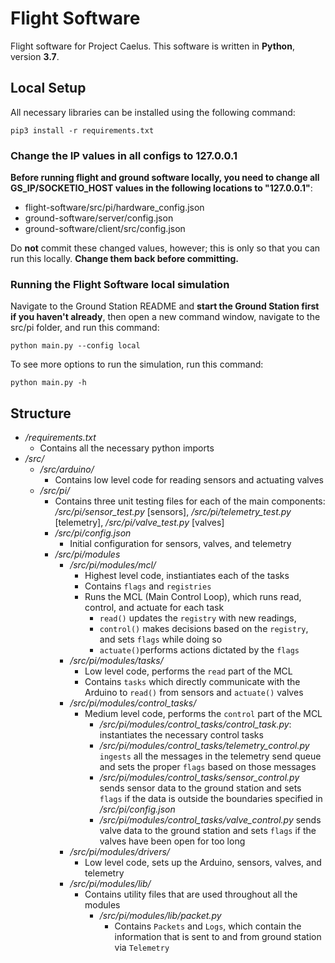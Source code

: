 # Flight Software

Flight software for Project Caelus.
This software is written in **Python**, version **3.7**.

## Local Setup

All necessary libraries can be installed using the following command: 
```
pip3 install -r requirements.txt
```

### Change the IP values in all configs to 127.0.0.1

**Before running flight and ground software locally, you need to change all GS_IP/SOCKETIO_HOST values in the following locations to "127.0.0.1"**:
- flight-software/src/pi/hardware_config.json
- ground-software/server/config.json
- ground-software/client/src/config.json

Do **not** commit these changed values, however; this is only so that you can run this locally. **Change them back before committing.**

### Running the Flight Software local simulation

Navigate to the Ground Station README and **start the Ground Station first if you haven't already**, then open a new command window, navigate to the src/pi folder, and run this command:
```
python main.py --config local
```
To see more options to run the simulation, run this command:
```
python main.py -h
```

## Structure
- */requirements.txt*
    - Contains all the necessary python imports
- */src/*
    - */src/arduino/*
        - Contains low level code for reading sensors and actuating valves
    - */src/pi/*
        - Contains three unit testing files for each of the main components: 
            */src/pi/sensor_test.py* [sensors], */src/pi/telemetry_test.py* [telemetry], */src/pi/valve_test.py* [valves]
        - */src/pi/config.json*
            - Initial configuration for sensors, valves, and telemetry
        - */src/pi/modules*
            - */src/pi/modules/mcl/*
                - Highest level code, instiantiates each of the tasks
                - Contains `flags` and `registries`
                - Runs the MCL (Main Control Loop), which runs read, control, and actuate for each task
                    - `read()` updates the `registry` with new readings, 
                    - `control()` makes decisions based on the `registry`, and sets `flags` while doing so
                    - `actuate()`performs actions dictated by the `flags`
            - */src/pi/modules/tasks/*
                - Low level code, performs the `read` part of the MCL 
                - Contains `tasks` which directly communicate with the Arduino to `read()` from sensors and `actuate()` valves
            - */src/pi/modules/control_tasks/*
                - Medium level code, performs the `control` part of the MCL
                    - */src/pi/modules/control_tasks/control_task.py*: instantiates the necessary control tasks
                    - */src/pi/modules/control_tasks/telemetry_control.py* `ingests` all the messages in the telemetry send queue and sets the proper `flags` based on those messages
                    - */src/pi/modules/control_tasks/sensor_control.py* sends sensor data to the ground station and sets `flags` if the data is outside the boundaries specified in */src/pi/config.json*
                    - */src/pi/modules/control_tasks/valve_control.py* sends valve data to the ground station and sets `flags` if the valves have been open for too long
            - */src/pi/modules/drivers/*
                - Low level code, sets up the Arduino, sensors, valves, and telemetry
            - */src/pi/modules/lib/*
                - Contains utility files that are used throughout all the modules
                    -  */src/pi/modules/lib/packet.py*
                        - Contains `Packets` and `Logs`, which contain the information that is sent to and from ground station via `Telemetry`

                    
